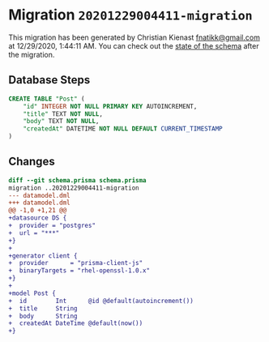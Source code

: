 # Migration `20201229004411-migration`

This migration has been generated by Christian Kienast <fnatikk@gmail.com> at 12/29/2020, 1:44:11 AM.
You can check out the [state of the schema](./schema.prisma) after the migration.

## Database Steps

```sql
CREATE TABLE "Post" (
    "id" INTEGER NOT NULL PRIMARY KEY AUTOINCREMENT,
    "title" TEXT NOT NULL,
    "body" TEXT NOT NULL,
    "createdAt" DATETIME NOT NULL DEFAULT CURRENT_TIMESTAMP
)
```

## Changes

```diff
diff --git schema.prisma schema.prisma
migration ..20201229004411-migration
--- datamodel.dml
+++ datamodel.dml
@@ -1,0 +1,21 @@
+datasource DS {
+  provider = "postgres"
+  url = "***"
+}
+
+generator client {
+  provider      = "prisma-client-js"
+  binaryTargets = "rhel-openssl-1.0.x"
+}
+
+model Post {
+  id        Int      @id @default(autoincrement())
+  title     String
+  body      String
+  createdAt DateTime @default(now())
+}
```


